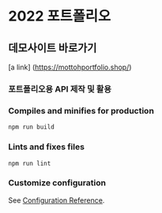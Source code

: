 # 2022 포트폴리오

## 데모사이트 바로가기

<a  href="https://mottohportfolio.shop/"></a>
[a link] (https://mottohportfolio.shop/)


### 포트폴리오용 API 제작 및 활용

<a  href="https://hshportfolio-api.herokuapp.com/portfolios"></a>


### Compiles and minifies for production
```
npm run build
```

### Lints and fixes files
```
npm run lint
```

### Customize configuration
See [Configuration Reference](https://cli.vuejs.org/config/).
